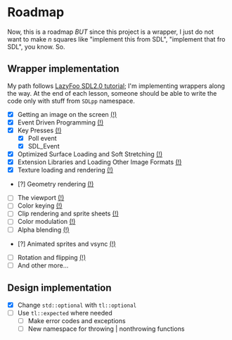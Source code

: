# Roadmap
Now, this is a roadmap *BUT* since this project is a wrapper, I just do not want to make _n_ squares like
"implement this from SDL", "implement that fro SDL", you know.
So.

## Wrapper implementation
My path follows [LazyFoo SDL2.0 tutorial](http://lazyfoo.net/tutorials/SDL/); I'm implementing wrappers along the way.
At the end of each lesson, someone should be able to write the code only with stuff from `SDLpp` namespace.
- [X] Getting an image on the screen [(!)](http://lazyfoo.net/tutorials/SDL/02_getting_an_image_on_the_screen/index.php)
- [X] Event Driven Programming [(!)](http://lazyfoo.net/tutorials/SDL/03_event_driven_programming/index.php)
- [X] Key Presses [(!)](http://lazyfoo.net/tutorials/SDL/04_key_presses/index.php)
  - [X] Poll event
  - [X] SDL_Event
- [X] Optimized Surface Loading and Soft Stretching [(!)](http://lazyfoo.net/tutorials/SDL/05_optimized_surface_loading_and_soft_stretching/index.php)
- [X] Extension Libraries and Loading Other Image Formats [(!)](http://lazyfoo.net/tutorials/SDL/06_extension_libraries_and_loading_other_image_formats/index.php)
- [X] Texture loading and rendering [(!)](http://lazyfoo.net/tutorials/SDL/07_texture_loading_and_rendering/index.php)
- [?] Geometry rendering [(!)](http://lazyfoo.net/tutorials/SDL/08_geometry_rendering/index.php)
- [ ] The viewport [(!)](http://lazyfoo.net/tutorials/SDL/09_the_viewport/index.php)
- [ ] Color keying [(!)](http://lazyfoo.net/tutorials/SDL/10_color_keying/index.php)
- [ ] Clip rendering and sprite sheets [(!)](http://lazyfoo.net/tutorials/SDL/11_clip_rendering_and_sprite_sheets/index.php)
- [ ] Color modulation [(!)](http://lazyfoo.net/tutorials/SDL/12_color_modulation/index.php)
- [ ] Alpha blending [(!)](http://lazyfoo.net/tutorials/SDL/13_alpha_blending/index.php)
- [?] Animated sprites and vsync [(!)](http://lazyfoo.net/tutorials/SDL/14_animated_sprites_and_vsync/index.php)
- [ ] Rotation and flipping [(!)](http://lazyfoo.net/tutorials/SDL/15_rotation_and_flipping/index.php)
- [ ] And other more...

## Design implementation
- [X] Change `std::optional` with `tl::optional`
- [ ] Use `tl::expected` where needed
  - [ ] Make error codes and exceptions
  - [ ] New namespace for throwing | nonthrowing functions
